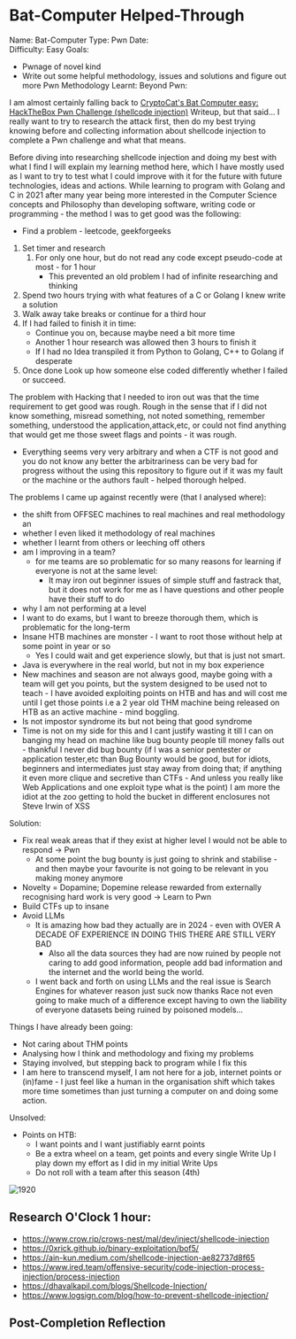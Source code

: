 # Bat-Computer Helped-Through

Name: Bat-Computer
Type: Pwn
Date:  
Difficulty:  Easy
Goals:  
- Pwnage of novel kind
- Write out some helpful methodology, issues and solutions and figure out more Pwn Methodology
Learnt:
Beyond Pwn:


I am almost certainly falling back to [CryptoCat's Bat Computer easy: HackTheBox Pwn Challenge (shellcode injection)](https://www.youtube.com/watch?v=NZfqLFuffYY&list=PLHUKi1UlEgOIn12nvhwwq2aTU8bG-FE0I&index=3) Writeup, but that said... I really want to try to research the attack first, then do my best trying knowing before and collecting information about shellcode injection to complete a Pwn challenge and what that means. 

Before diving into researching shellcode injection and doing my best with what I find I will explain my learning method here, which I have mostly used as I want to try to test what I could improve with it for the future with future technologies, ideas and actions. While learning to program with Golang and C in 2021 after many year being more interested in the Computer Science concepts and Philosophy than developing software, writing code or programming - the method I was to get good was the following:
- Find a problem - leetcode, geekforgeeks
1. Set timer and research 
	1. For only one hour, but do not read any code except pseudo-code at most - for 1 hour
		- This prevented an old problem I had of infinite researching and thinking
2. Spend two hours trying with what features of a C or Golang I knew write a solution
3. Walk away take breaks or continue for a third hour
4. If I had failed to finish it in time:
	- Continue you on, because maybe need a bit more time
	-  Another 1 hour research was allowed then 3 hours to finish it
	- If I had no Idea transpiled it from Python to Golang, C++ to Golang if desperate
5. Once done Look up how someone else coded differently whether I failed or succeed.

The problem with Hacking that I needed to iron out was that the time requirement to get good was rough. Rough in the sense that if I did not know something, misread something, not noted something, remember something, understood the application,attack,etc, or could not find anything that would get me those sweet flags and points - it was rough.
- Everything seems very very arbitrary and when a CTF is not good and you do not know any better the arbitrariness can be very bad for progress without the using this repository to figure out if it was my fault or the machine or the authors fault - helped thorough helped.

The problems I came up against recently were (that I analysed where):
- the shift from OFFSEC machines to real machines and real methodology an
- whether I even liked it methodology of real machines
- whether I learnt from others or leeching off others
- am I improving in a team?
	- for me teams are so problematic for so many reasons for learning if everyone is not at the same level:
		- It may iron out beginner issues of simple stuff and fastrack that, but it does not work for me as I have questions and other people have their stuff to do
- why I am not performing at a level
- I want to do exams, but I want to breeze thorough them, which is problematic for the long-term
- Insane HTB machines are monster - I want to root those without help at some point in year or so
	- Yes I could wait and get experience slowly, but that is just not smart.
- Java is everywhere in the real world, but not in my box experience
- New machines and season are not always good, maybe going with a team will get you points, but the system designed to be used not to teach - I have avoided exploiting points on HTB and has and will cost me until I get those points i.e a 2 year old THM machine being released on HTB as an active machine - mind boggling.
- Is not impostor syndrome its but not being that good syndrome
- Time is not on my side for this and I cant justify wasting it till I can on banging my head on machine like bug bounty people till money falls out - thankful I never did bug bounty (if I was a senior pentester or application tester,etc than Bug Bounty would be good, but for idiots,  beginners and intermediates just stay away from doing that; if anything it even more clique and secretive than CTFs - And unless you really like Web Applications and one exploit type what is the point) I am more the idiot at the zoo getting to hold the bucket in different enclosures not Steve Irwin of XSS 


Solution:
- Fix real weak areas that if they exist at higher level I would not be able to respond -> Pwn
	- At some point the bug bounty is just going to shrink and stabilise - and then maybe your favourite is not going to be relevant in you making money anymore  
- Novelty = Dopamine; Dopemine release rewarded from externally recognising hard work is very good -> Learn to Pwn
- Build CTFs up to insane
- Avoid LLMs 
	- It is amazing how bad they actually are in 2024 - even with OVER A DECADE OF EXPERIENCE IN DOING THIS THERE ARE STILL VERY BAD
		- Also all the data sources they had are now ruined by people not caring to add good information, people add bad information and the internet and the world being the world.
	- I went back and forth on using LLMs and the real issue is Search Engines for whatever reason just suck now thanks Race not even going to make much of a difference except having to own the liability of everyone datasets being ruined by poisoned models... 

Things I have already been going:
- Not caring about THM points 
- Analysing how I think and methodology and fixing my problems
- Staying involved, but stepping back to program while I fix this
- I am here to transcend myself, I am not here for a job, internet points or (in)fame - I just feel like a human in the organisation shift which takes more time sometimes than just turning a computer on and doing some action.

Unsolved:
- Points on HTB:
	- I want points and I want justifiably earnt points  
	- Be a extra wheel on a team, get points and every single Write Up I play down my effort as I did in my initial Write Ups
	- Do not roll with a team after this season (4th)

![1920](filebatcomputer.png)

## Research O'Clock 1 hour:

- https://www.crow.rip/crows-nest/mal/dev/inject/shellcode-injection
- https://0xrick.github.io/binary-exploitation/bof5/
- https://ain-kun.medium.com/shellcode-injection-ae82737d8f65
- https://www.ired.team/offensive-security/code-injection-process-injection/process-injection
- https://dhavalkapil.com/blogs/Shellcode-Injection/
- https://www.logsign.com/blog/how-to-prevent-shellcode-injection/

## Post-Completion Reflection

	

